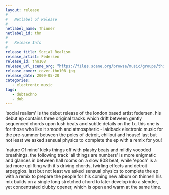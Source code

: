 ```yaml
---
layout: release
#
#   Netlabel of Release
#
netlabel_name: Thinner
netlabel_id: thn
#
#   Release Info
#
release_title: Social Realism
release_artist: Federsen
release_id: thn108
release_url_scene_org: "https://files.scene.org/browse/music/groups/thinner/zip/"
release_cover: cover-thn108.jpg
release_date: 2009-05-20
categories:
   - electronic music
tags:
   - dubtechno
   - dub
---
```

'social realism' is the debut release of the london based 
artist federsen. his debut ep contains three original tracks 
which drift between gently sequenced chords upon lush beats 
and subtle details on the fx. this one is for those who like 
it smooth and atmospheric - laidback electronic music for the 
pre-summer between the poles of detroit, chillout and house! 
last but not least we asked sensual physics to complete the 
ep with a remix for you! 

'nature Of mind' kicks things off with plashy beats and 
mildly vocoded breathings. the following track 'all things 
are numbers' is more enigmatic and glances in between hall 
rooms on a slow 808 beat, while 'epoch' is a tad more 
uplifting with it's driving chords, twirling effects and 
detroit arpeggios. last but not least we asked sensual 
physics to complete the ep with a remix to prepare the people 
for his coming new album on thinner! his mix builds on a 
single long stretched chord to later develop into a slender, 
yet concentrated clubby opener, which is open and warm at 
the same time. 
 